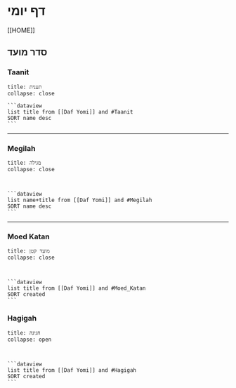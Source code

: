 # דף יומי 
[[HOME]]

##   סדר מועד
### Taanit
````ad-info 
title: תענית
collapse: close

```dataview
list title from [[Daf Yomi]] and #Taanit  
SORT name desc
```

````
---
### Megilah
````ad-info 
title: מגילה
collapse: close



```dataview
list name+title from [[Daf Yomi]] and #Megilah   
SORT name desc
```

````
---

### Moed Katan
````ad-info 
title: מועד קטן
collapse: close



```dataview
list title from [[Daf Yomi]] and #Moed_Katan   
SORT created 
```

````

### Hagigah
````ad-info 
title: חגיגה
collapse: open



```dataview
list title from [[Daf Yomi]] and #Hagigah  
SORT created 
```

````